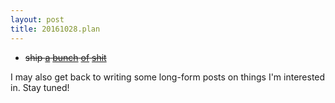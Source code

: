 ```yaml
---
layout: post
title: 20161028.plan
---
```


* <del>ship [a](https://codereview.chromium.org/2449143002/) [bunch](https://codereview.chromium.org/2453093002/) [of](https://codereview.chromium.org/2449783007/) [shit](https://codereview.chromium.org/2456723004/)</del>

I may also get back to writing some long-form posts on things I'm interested in. Stay tuned!
